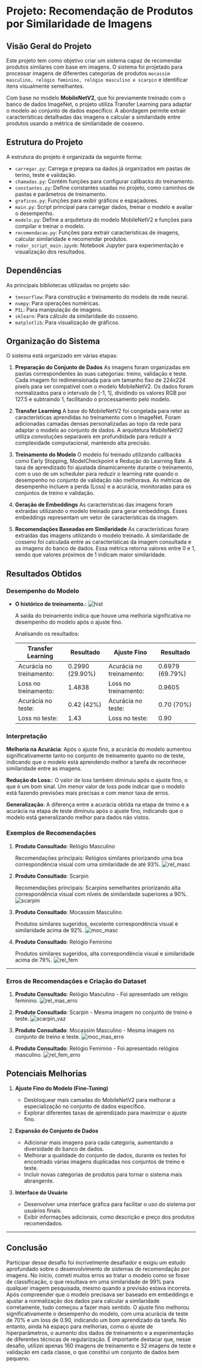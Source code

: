 # Projeto: Recomendação de Produtos por Similaridade de Imagens

## Visão Geral do Projeto
Este projeto tem como objetivo criar um sistema capaz de recomendar produtos similares com base em imagens. O sistema foi projetado para processar imagens de diferentes categorias de produtos `mocassim masculino, relógio feminino, relógio masculino e scarpin` e identificar itens visualmente semelhantes.

Com base no modelo **MobileNetV2**, que foi previamente treinado com o banco de dados ImageNet, o projeto utiliza Transfer Learning para adaptar o modelo ao conjunto de dados específico. A abordagem permite extrair características detalhadas das imagens e calcular a similaridade entre produtos usando a métrica de similaridade de cosseno.

## Estrutura do Projeto

A estrutura do projeto é organizada da seguinte forma:

- `carregar.py`: Carrega e prepara oa dados já organizados em pastas de terino, teste e validação.
- `chamadas.py`: Contém funções para configurar callbacks do treinamento.
- `constantes.py`: Define constantes usadas no projeto, como caminhos de pastas e parâmetros de treinamento.
- `graficos.py`: Funções para exibir gráficos e espaçadores.
- `main.py`: Script principal para carregar dados, treinar o modelo e avaliar o desempenho.
- `modelo.py`: Define a arquitetura do modelo MobileNetV2 e funções para compilar e treinar o modelo.
- `recomendacao.py`: Funções para extrair características de imagens, calcular similaridade e recomendar produtos.
- `rodar_script_main.ipynb`: Notebook Jupyter para experimentação e visualização dos resultados.

## Dependências

As principais bibliotecas utilizadas no projeto são:

- `tensorflow`: Para construção e treinamento do modelo de rede neural.
- `numpy`: Para operações numéricas.
- `PIL`: Para manipulação de imagens.
- `sklearn`: Para cálculo da similaridade do cosseno.
- `matplotlib`: Para visualização de gráficos.

## Organização do Sistema
O sistema está organizado em várias etapas:

1. **Preparação do Conjunto de Dados**
   As imagens foram organizadas em pastas correspondentes às suas categorias: treino, validação e teste. Cada imagem foi redimensionada para um tamanho fixo de 224x224 pixels para ser compatível com o modelo MobileNetV2. Os dados foram normalizados para o intervalo de [-1, 1], dividindo os valores RGB por 127.5 e subtraindo 1, facilitando o processamento pelo modelo.

2. **Transfer Learning**
   A base do MobileNetV2 foi congelada para reter as características aprendidas no treinamento com o ImageNet. Foram adicionadas camadas densas personalizadas ao topo da rede para adaptar o modelo ao conjunto de dados. A arquitetura MobileNetV2 utiliza convoluções separáveis em profundidade para reduzir a complexidade computacional, mantendo alta precisão.

3. **Treinamento do Modelo**
   O modelo foi treinado utilizando callbacks como Early Stopping, ModelCheckpoint e Redução do Learning Rate. A taxa de aprendizado foi ajustada dinamicamente durante o treinamento, com o uso de um scheduler para reduzir o learning rate quando o desempenho no conjunto de validação não melhorava. As métricas de desempenho incluem a perda (Loss) e a acurácia, monitoradas para os conjuntos de treino e validação.

4. **Geração de Embeddings**
   As características das imagens foram extraídas utilizando o modelo treinado para gerar embeddings. Esses embeddings representam um vetor de características da imagem.

5. **Recomendações Baseadas em Similaridade**
   As características foram extraídas das imagens utilizando o modelo treinado. A similaridade de cosseno foi calculada entre as características da imagem consultada e as imagens do banco de dados. Essa métrica retorna valores entre 0 e 1, sendo que valores próximos de 1 indicam maior similaridade.

## Resultados Obtidos

### Desempenho do Modelo
- **O histórico de treinamento.**:
![hist](imagens/MobileNetV2_FT.jpg)

   A saída do treinamento indica que houve uma melhoria significativa no desempenho do modelo após o ajuste fino.

   Analisando os resultados:

   |Transfer Learning| Resultado|Ajuste Fino|Resultado|
   |-|-|-|-|
   |Acurácia no treinamento:| 0.2990 (29.90%)|Acurácia no treinamento: |0.6979 (69.79%)|
   |Loss no treinamento:| 1.4838|Loss no treinamento:| 0.9605|
   |Acurácia no teste: |0.42 (42%)|Acurácia no teste: |0.70 (70%)|
   |Loss no teste: |1.43|Loss no teste: |0.90|


### Interpretação
**Melhoria na Acurácia**: Após o ajuste fino, a acurácia do modelo aumentou significativamente tanto no conjunto de treinamento quanto no de teste, indicando que o modelo está aprendendo melhor a tarefa de reconhecer similaridade entre as imagens.

**Redução do Loss:**: O valor de loss também diminuiu após o ajuste fino, o que é um bom sinal. Um menor valor de loss pode indicar que o modelo está fazendo previsões mais precisas e com menor taxa de erros.

**Generalização**: A diferença entre a acurácia obtida na etapa de treino e a acurácia na etapa de teste diminuiu após o ajuste fino, indicando que o modelo está generalizando melhor para dados não vistos.


### Exemplos de Recomendações
1. **Produto Consultado**: Relógio Masculino

   Recomendações principais: Relógios similares priorizando uma boa correspondência visual com uma similaridade de até 93%.
   ![rel_masc](imagens/rel_mas.jpg)


2. **Produto Consultado**: Scarpin

   Recomendações principais: Scarpins semelhantes priorizando alta correspondência visual com níveis de similaridade superiores a 90%.
   ![scarpin](imagens/scarpin.jpg)

3. **Produto Consultado**: Mocassim Masculino

   Produtos similares sugeridos, excelente correspondência visual e similaridade acima de 92%.
   ![moc_masc](imagens/moc_mas.jpg)

4. **Produto Consultado**: Relógio Feminino

   Produtos similares sugeridos, alta correspondência visual e similaridade acima de 79%.
   ![rel_fem](imagens/rel_fem.jpg)

---

### Erros de Recomendações e Criação do Dataset
1. **Produto Consultado**: Relógio Masculino - Foi apresentado um relógio feminino.
![rel_mas_erro](imagens/rel_mas_erro.jpg)

2. **Produto Consultado**: Scarpin - Mesma imagem no conjunto de treino e teste.
![scarpin_vaz](imagens/scarpin_vaz.jpg)

3. **Produto Consultado**: Mocassim Masculino - Mesma imagem no conjunto de treino e teste.
![moc_mas_erro](imagens/moc_mas_erro.jpg)

4. **Produto Consultado**: Relógio Feminino - Foi apresentado relógios masculino.
![rel_fem_erro](imagens/rel_fem_erro.jpg)
## Potenciais Melhorias

1. **Ajuste Fino do Modelo (Fine-Tuning)**
   - Desbloquear mais camadas do MobileNetV2 para melhorar a especialização no conjunto de dados específico.
   - Explorar diferentes taxas de aprendizado para maximizar o ajuste fino.

2. **Expansão do Conjunto de Dados**
   - Adicionar mais imagens para cada categoria, aumentando a diversidade do banco de dados.
   - Melhorar a qualidade do conjunto de dados, durante os testes foi encontrado várias imagens duplicadas nos conjuntos de treino e teste.
   - Incluir novas categorias de produtos para tornar o sistema mais abrangente.

3. **Interface do Usuário**
   - Desenvolver uma interface gráfica para facilitar o uso do sistema por usuários finais.
   - Exibir informações adicionais, como descrição e preço dos produtos recomendados.

---

## **Conclusão**

Participar desse desafio foi incrivelmente desafiador e exigiu um estudo aprofundado sobre o desenvolvimento de sistemas de recomendação por imagens. No início, cometi muitos erros ao tratar o modelo como se fosse de classificação, o que resultava em uma similaridade de 99% para qualquer imagem pesquisada, mesmo quando a previsão estava incorreta. Após compreender que o modelo precisava ser baseado em embeddings e ajustar a normalização dos dados para calcular a similaridade corretamente, tudo começou a fazer mais sentido. O ajuste fino melhorou significativamente o desempenho do modelo, com uma acurácia de teste de 70% e um loss de 0.90, indicando um bom aprendizado da tarefa. No entanto, ainda há espaço para melhorias, como o ajuste de hiperparâmetros, o aumento dos dados de treinamento e a experimentação de diferentes técnicas de regularização. É importante destacar que, nesse desafio, utilizei apenas 160 imagens de treinamento e 32 imagens de teste e validação em cada classe, o que constitui um conjunto de dados bem pequeno.
